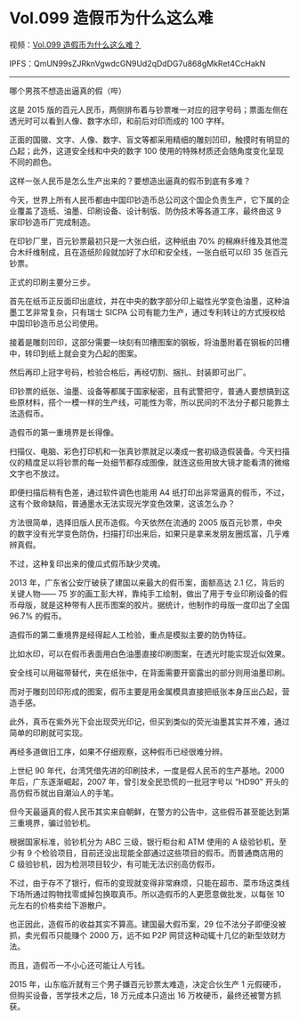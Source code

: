 # Vol.099 造假币为什么这么难

视频：[Vol.099 造假币为什么这么难？](http://dweb.link/ipfs/QmcpCpJ48PRTNaKuztBDBva82NUP7YmK6cBM3iAvRDAWTZ/Vol.099%20%E9%80%A0%E5%81%87%E5%B8%81%E4%B8%BA%E4%BB%80%E4%B9%88%E8%BF%99%E4%B9%88%E9%9A%BE%EF%BC%9F.mp4)

IPFS：QmUN99sZJRknVgwdcGN9Ud2qDdDG7u868gMkRet4CcHakN

---

哪个男孩不想造出逼真的假（哔）

这是 2015 版的百元人民币，两侧排布着与钞票唯一对应的冠字号码；票面左侧在透光时可以看到人像、数字水印，和前后对印而成的 100 字样。

正面的国徽、文字、人像、数字、盲文等都采用精细的雕刻凹印，触摸时有明显的凸起；此外，这道安全线和中央的数字 100 使用的特殊材质还会随角度变化呈现不同的颜色。

这样一张人民币是怎么生产出来的？要想造出逼真的假币到底有多难？

今天，世界上所有人民币都由中国印钞造币总公司这个国企负责生产，它下属的企业覆盖了造纸、油墨、印刷设备、设计制版、防伪技术等各道工序，最终由这 9 家印钞造币厂完成制造。

在印钞厂里，百元钞票最初只是一大张白纸，这种纸由 70% 的棉麻纤维及其他混合木纤维制成，且在造纸阶段就加好了水印和安全线，一张白纸可以印 35 张百元钞票。

正式的印刷主要分三步。

首先在纸币正反面印出底纹，并在中央的数字部分印上磁性光学变色油墨，这种油墨工艺非常复杂，只有瑞士 SICPA 公司有能力生产，通过专利转让的方式授权给中国印钞造币总公司使用。

接着是雕刻凹印，这部分需要一块刻有凹槽图案的钢板，将油墨附着在钢板的凹槽中，转印到纸上就会变为凸起的图案。

然后再印上冠字号码，检验合格后，再经切割、捆扎、封装即可出厂。

印钞票的纸张、油墨、设备等都属于国家秘密，且有武警把守，普通人要想搞到这些原材料，搭个一模一样的生产线，可能性为零，所以民间的不法分子都只能靠土法造假币。

造假币的第一重境界是长得像。

扫描仪、电脑、彩色打印机和一张真钞票就足以凑成一套初级造假装备。今天扫描仪的精度足以将钞票的每一处细节都存成图像，就连这些用放大镜才能看清的微缩文字也不放过。

即便扫描后稍有色差，通过软件调色也能用 A4 纸打印出非常逼真的假币，不过，这有个致命缺陷，普通墨水无法实现光学变色效果，这该怎么办？

方法很简单，选择旧版人民币造假。今天依然在流通的 2005 版百元钞票，中央的数字没有光学变色防伪，扫描打印出来后，如果只是拿来发朋友圈炫富，几乎难辨真假。

不过，这种复印出来的傻瓜式假币缺少灵魂。

2013 年，广东省公安厅破获了建国以来最大的假币案，面额高达 2.1 亿，背后的关键人物—— 75 岁的画工彭大祥，靠纯手工绘制，做出了用于专业印刷设备的假币母版，就是这种带有人民币图案的胶片。据统计，他制作的母版一度印出了全国 96.7% 的假币。

造假币的第二重境界是经得起人工检验，重点是模拟主要的防伪特征。

比如水印，可以在假币表面用白色油墨直接印刷图案，在透光时能实现近似效果。

安全线可以用磁带替代，夹在纸张中，在背面需要开窗露出的部分则用油墨印刷。

而对于雕刻凹印形成的图案，假币主要是用金属模具直接把纸张本身压出凸起，营造手感。

此外，真币在紫外光下会出现荧光印记，但买到类似的荧光油墨其实并不难，通过简单的印刷就可实现。

再经多道做旧工序，如果不仔细观察，这种假币已经很难分辨。

上世纪 90 年代，台湾凭借先进的印刷技术，一度是假人民币的生产基地。2000 年后，广东逐渐崛起，2007 年，曾引发全民恐慌的一批冠字号以 “HD90” 开头的高仿假币就出自潮汕人的手笔。

但今天最逼真的假人民币其实来自朝鲜，在警方的公告中，这些假币甚至能达到第三重境界，骗过验钞机。

根据国家标准，验钞机分为 ABC 三级，银行柜台和 ATM 使用的 A 级验钞机，至少有 9 个检验项目，目前还没出现能全部通过这些项目的假币。而普通商店用的 C 级验钞机，因为检测项目较少，有可能无法识别高仿假币。

不过，由于存不了银行，假币的变现就变得非常麻烦，只能在超市、菜市场这类线下场所通过购物找零或掉包换取真币。所以造假币的人更愿意做批发，以每张 10 元左右的价格卖给下游散户。

也正因此，造假币的收益其实不算高。建国最大假币案，29 位不法分子即便没被抓，卖光假币只能赚个 2000 万，远不如 P2P 网贷这种动辄十几亿的新型敛财方法。

而且，造假币一不小心还可能让人亏钱。

2015 年，山东临沂就有三个男子嫌百元钞票太难造，决定合伙生产 1 元假硬币，但购买设备，苦学技术之后，18 万元成本只造出 16 万枚硬币，最终还被警方抓获。
